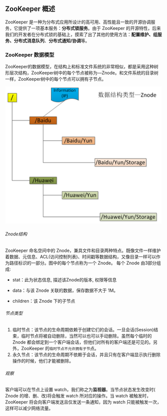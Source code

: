 ## **ZooKeeper 概述**

ZooKeeper 是一种为分布式应用所设计的高可用、高性能且一致的开源协调服务，它提供了一项基本服务：**分布式锁服务**。由于 ZooKeeper 的开源特性，后来我们的开发者在分布式锁的基础上，摸索了出了其他的使用方法：**配置维护、组服务、分布式消息队列**、**分布式通知/协调**等。



### **ZooKeeper 数据模型**

ZooKeeper的数据模型，在结构上和标准文件系统的非常相似，都是采用这种树形层次结构，ZooKeeper树中的每个节点被称为—Znode。和文件系统的目录树一样，ZooKeeper树中的每个节点可以拥有子节点。

![Znode数据模型](assets/1559107255964.png)

###### Znode结构

ZooKeeper 命名空间中的 Znode，兼具文件和目录两种特点。既像文件一样维护着数据、元信息、ACL(访问控制列表)、时间戳等数据结构，又像目录一样可以作为路径标识的一部分。图中的每个节点称为一个 Znode。 每个 Znode 由3部分组成:

* stat：此为状态信息, 描述该Znode的版本, 权限等信息

* data：与该 Znode 关联的数据，保存数据不大于 1M。
* children：该 Znode 下的子节点

###### 节点类型

1. 临时节点：该节点的生命周期依赖于创建它们的会话。一旦会话(Session)结束，临时节点将被自动删除，当然可以也可以手动删除。虽然每个临时的 Znode 都会绑定到一个客户端会话，但他们对所有的客户端还是可见的。另外，ZooKeeper 的`临时节点不允许拥有子节`点。
2. 永久节点：该节点的生命周期不依赖于会话，并且只有在客户端显示执行删除操作的时候，他们才能被删除。

###### 观察

客户端可以在节点上设置 watch，我们称之为**监视器**。当节点状态发生改变时( Znode 的增、删、改)将会触发  watch 所对应的操作。当 watch 被触发时，ZooKeeper 将会向客户端发送且仅发送一条通知，因为 watch 只能被触发一次，这样可以减少网络流量。

